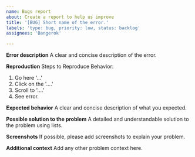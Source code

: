 ```yaml
---
name: Bugs report
about: Create a report to help us improve
title: '[BUG] Short name of the error.'
labels: 'type: bug, priority: low, status: backlog'
assignees: 'Bangerok'

---
```


**Error description**
A clear and concise description of the error.

**Reproduction**
Steps to Reproduce Behavior:
1. Go here '...'
2. Click on the '....'
3. Scroll to '....'
4. See error.

**Expected behavior**
A clear and concise description of what you expected.

**Possible solution to the problem**
A detailed and understandable solution to the problem using lists.

**Screenshots**
If possible, please add screenshots to explain your problem.

**Additional context**
Add any other problem context here.
